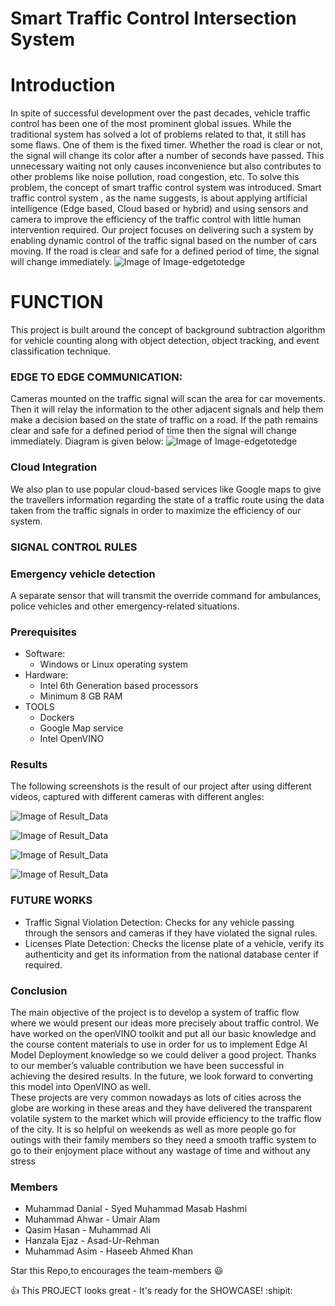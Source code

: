 # Smart Traffic Control Intersection System

# Introduction
   In spite of successful development over the past decades, vehicle traffic control has been one of the most prominent global issues. While the traditional system has solved a lot of problems related to that, it still has some flaws.
	One of them is the fixed timer. Whether the road is clear or not, the signal will change its color after a number of seconds have passed. This unnecessary waiting not only causes inconvenience but also contributes to other problems like noise pollution, road congestion, etc. To solve this problem, the concept of smart traffic control system was introduced.
	Smart traffic control system , as the name suggests, is about applying artificial intelligence (Edge based, Cloud based or hybrid) and using sensors and camera to improve the efficiency of the traffic control with little human intervention required.
	Our project focuses on delivering such a system by enabling dynamic control of the traffic signal based on the number of cars moving. If the road is clear and safe for a defined period of time, the signal will change immediately.
![Image of Image-edgetotedge](https://github.com/Intel-Edge-AI-Scholars/SmartTrafficControl/blob/master/Flowimage.png)

# **FUNCTION**
   This project is built around the concept of background subtraction algorithm for vehicle counting along with object detection, object tracking, and event classification technique. 


### EDGE TO EDGE COMMUNICATION:
   Cameras mounted on the traffic signal will scan the area for car movements. Then it will relay the information to the other adjacent signals and help them make a decision based on the state of traffic on a road. If the path remains clear and safe for a defined period of time  then the signal will change immediately.  Diagram is given below:
![Image of Image-edgetotedge](https://github.com/Intel-Edge-AI-Scholars/SmartTrafficControl/blob/master/Image-edgetoedge.jpeg)

### Cloud Integration
   We also plan to use popular cloud-based services like Google maps to give the travellers information regarding the state of a traffic route using the data taken from the traffic signals in order to maximize the efficiency of our system. 

### SIGNAL CONTROL RULES

	
### Emergency vehicle detection
   A separate sensor that will transmit the override command for ambulances, police vehicles and other emergency-related situations.

### Prerequisites

 - Software:
   - Windows or Linux operating system
- Hardware:
   - Intel 6th Generation based processors
   - Minimum 8 GB RAM
- TOOLS
   - Dockers
   - Google Map service
   - Intel OpenVINO


### Results
   The following screenshots is the result of our project after using different videos, captured with different cameras with different angles:

![Image of Result_Data](https://github.com/Intel-Edge-AI-Scholars/SmartTrafficControl/blob/master/Result_Data/data1.jpeg)

![Image of Result_Data](https://github.com/Intel-Edge-AI-Scholars/SmartTrafficControl/blob/master/Result_Data/data2.jpeg)

![Image of Result_Data](https://github.com/Intel-Edge-AI-Scholars/SmartTrafficControl/blob/master/Result_Data/data3.jpeg)

![Image of Result_Data](https://github.com/Intel-Edge-AI-Scholars/SmartTrafficControl/blob/master/Result_Data/data4.jpeg)

### **FUTURE WORKS**
   - Traffic Signal Violation Detection:
	Checks for any vehicle passing through the sensors and cameras if they have violated the signal rules.
   - Licenses Plate Detection:
	Checks the license plate of a vehicle, verify its authenticity and get its information from the national database center if required.

### Conclusion
   The main objective of the project is to develop a system of traffic flow where we would present our ideas more precisely about traffic control. We have worked on the openVINO toolkit and put all our basic knowledge and the course content materials to use in order for us to implement Edge AI Model Deployment knowledge so we could deliver a good project. Thanks to our member’s valuable contribution we have been successful in achieving the desired results. In the future, we look forward to converting this model into OpenVINO as well.  
   These projects are very common nowadays as lots of cities across the globe are working in these areas and they have delivered the transparent volatile system to the market which will provide efficiency to the traffic flow of the city. It is so helpful on weekends as well as more people go for outings with their family members so they need a smooth traffic system to go to their enjoyment place without any wastage of time and without any stress

### Members
   - Muhammad Danial - Syed Muhammad Masab Hashmi 
   - Muhammad Ahwar  - Umair Alam 
   - Qasim Hasan     - Muhammad Ali 
   - Hanzala Ejaz    - Asad-Ur-Rehman 
   - Muhammad Asim   - Haseeb Ahmed Khan

Star this Repo,to encourages the team-members :smiley:

:+1: This PROJECT looks great - It's ready for the SHOWCASE! :shipit:

